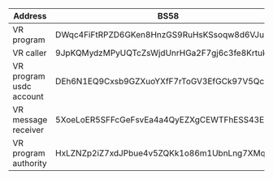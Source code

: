 | Address | BS58 | Hex |
|---------|---------|---------|
| VR program | DWqc4FiFtRPZD6GKen8HnzGS9RuHsKSsoqw8d6VJuoVp | 0xb9f10b34537f21760d97ee11262fd079965e10e7716329af6b27321099889aef |
| VR caller | 9JpKQMydzMPyUQTcZsWjdUnrHGa2F7gj6c3fe8KrtukN | 0x7b6ddef984592e19d4d75b3585f84c6a209074274e00d04c95d56db77e00aeab |
| VR program usdc account | DEh6N1EQ9Cxsb9GZXuoYXfF7rToGV3EfGCk97V5QcwcB | 0xb5ce2056070b6b867fb65731182a0d4692f72dfbaa9c77baacc09ca111b37bf8 |
| VR message receiver | 5XoeLoER5SFFcGeFsvEa4a4QyEZXgCEWTFhESS43ExLX | 0x4352e98d0dfef2a95d0a81a56c960dec102111ac0ba732ab8858a5891dfb5df0 |
| VR program authority | HxLZNZp2iZ7xdJPbue4v5ZQKk1o86m1UbnLng7XMqZAh | 0xfbe80cbe0347835caa9cdf1d95a4d23c07b571fd157253df6859c00952d4ea32 |
